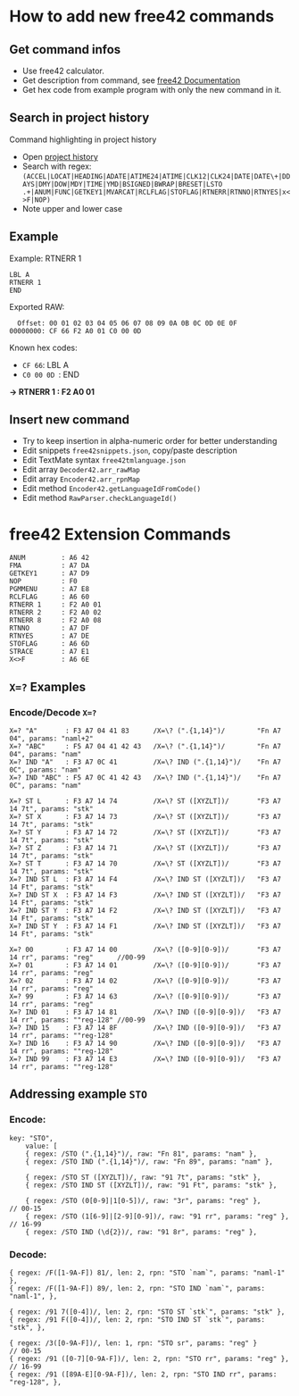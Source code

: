 # How to add new free42 commands

## Get command infos

- Use free42 calculator.
- Get description from command, see [free42 Documentation](https://thomasokken.com/free42/#doc)
- Get hex code from example program with only the new command in it.

## Search in project history

Command highlighting in project history

- Open [project history](https://thomasokken.com/free42/history.html)
-  Search with regex: `(ACCEL|LOCAT|HEADING|ADATE|ATIME24|ATIME|CLK12|CLK24|DATE|DATE\+|DDAYS|DMY|DOW|MDY|TIME|YMD|BSIGNED|BWRAP|BRESET|LSTO .+|ANUM|FUNC|GETKEY1|MVARCAT|RCLFLAG|STOFLAG|RTNERR|RTNNO|RTNYES|x<>F|NOP)`
-  Note upper and lower case

## Example

Example: RTNERR 1
```
LBL A
RTNERR 1
END
```

Exported RAW:

```
  Offset: 00 01 02 03 04 05 06 07 08 09 0A 0B 0C 0D 0E 0F
00000000: CF 66 F2 A0 01 C0 00 0D 
```

Known hex codes:
- `CF 66`: LBL A
- `C0 00 0D `: END

__-> RTNERR 1 : F2 A0 01__
## Insert new command

- Try to keep insertion in alpha-numeric order for better understanding
- Edit snippets `free42snippets.json`, copy/paste description
- Edit TextMate syntax `free42tmlanguage.json`
- Edit array `Decoder42.arr_rawMap`
- Edit array `Encoder42.arr_rpnMap`
- Edit method `Encoder42.getLanguageIdFromCode()`
- Edit method `RawParser.checkLanguageId()`

# free42 Extension Commands

```
ANUM         : A6 42
FMA          : A7 DA
GETKEY1      : A7 D9
NOP          : F0
PGMMENU      : A7 E8
RCLFLAG      : A6 60
RTNERR 1     : F2 A0 01
RTNERR 2     : F2 A0 02
RTNERR 8     : F2 A0 08
RTNNO        : A7 DF
RTNYES       : A7 DE
STOFLAG      : A6 6D
STRACE       : A7 E1
X<>F         : A6 6E
```

## `X=?` Examples

### Encode/Decode `X=?`

```
X=? "A"       : F3 A7 04 41 83      /X=\? (".{1,14}")/        "Fn A7 04", params: "naml+2"
X=? "ABC"     : F5 A7 04 41 42 43   /X=\? (".{1,14}")/        "Fn A7 04", params: "nam"
X=? IND "A"   : F3 A7 0C 41         /X=\? IND (".{1,14}")/    "Fn A7 0C", params: "nam"
X=? IND "ABC" : F5 A7 0C 41 42 43   /X=\? IND (".{1,14}")/    "Fn A7 0C", params: "nam"

X=? ST L      : F3 A7 14 74         /X=\? ST ([XYZLT])/       "F3 A7 14 7t", params: "stk"
X=? ST X      : F3 A7 14 73         /X=\? ST ([XYZLT])/       "F3 A7 14 7t", params: "stk"
X=? ST Y      : F3 A7 14 72         /X=\? ST ([XYZLT])/       "F3 A7 14 7t", params: "stk"
X=? ST Z      : F3 A7 14 71         /X=\? ST ([XYZLT])/       "F3 A7 14 7t", params: "stk"
X=? ST T      : F3 A7 14 70         /X=\? ST ([XYZLT])/       "F3 A7 14 7t", params: "stk"
X=? IND ST L  : F3 A7 14 F4         /X=\? IND ST ([XYZLT])/   "F3 A7 14 Ft", params: "stk"
X=? IND ST X  : F3 A7 14 F3         /X=\? IND ST ([XYZLT])/   "F3 A7 14 Ft", params: "stk"
X=? IND ST Y  : F3 A7 14 F2         /X=\? IND ST ([XYZLT])/   "F3 A7 14 Ft", params: "stk"
X=? IND ST Y  : F3 A7 14 F1         /X=\? IND ST ([XYZLT])/   "F3 A7 14 Ft", params: "stk"

X=? 00        : F3 A7 14 00         /X=\? ([0-9][0-9])/       "F3 A7 14 rr", params: "reg"      //00-99
X=? 01        : F3 A7 14 01         /X=\? ([0-9][0-9])/       "F3 A7 14 rr", params: "reg"
X=? 02        : F3 A7 14 02         /X=\? ([0-9][0-9])/       "F3 A7 14 rr", params: "reg"
X=? 99        : F3 A7 14 63         /X=\? ([0-9][0-9])/       "F3 A7 14 rr", params: "reg"
X=? IND 01    : F3 A7 14 81         /X=\? IND ([0-9][0-9])/   "F3 A7 14 rr", params: ""reg-128" //00-99
X=? IND 15    : F3 A7 14 8F         /X=\? IND ([0-9][0-9])/   "F3 A7 14 rr", params: ""reg-128"
X=? IND 16    : F3 A7 14 90         /X=\? IND ([0-9][0-9])/   "F3 A7 14 rr", params: ""reg-128"
X=? IND 99    : F3 A7 14 E3         /X=\? IND ([0-9][0-9])/   "F3 A7 14 rr", params: ""reg-128"
```

## Addressing example `STO` 

### Encode:

```
key: "STO",
    value: [
    { regex: /STO (".{1,14}")/, raw: "Fn 81", params: "nam" },
    { regex: /STO IND (".{1,14}")/, raw: "Fn 89", params: "nam" },

    { regex: /STO ST ([XYZLT])/, raw: "91 7t", params: "stk" },
    { regex: /STO IND ST ([XYZLT])/, raw: "91 Ft", params: "stk" },

    { regex: /STO (0[0-9]|1[0-5])/, raw: "3r", params: "reg" },        // 00-15
    { regex: /STO (1[6-9]|[2-9][0-9])/, raw: "91 rr", params: "reg" }, // 16-99
    { regex: /STO IND (\d{2})/, raw: "91 8r", params: "reg" },
```

### Decode:

```
{ regex: /F([1-9A-F]) 81/, len: 2, rpn: "STO `nam`", params: "naml-1" },
{ regex: /F([1-9A-F]) 89/, len: 2, rpn: "STO IND `nam`", params: "naml-1", },

{ regex: /91 7([0-4])/, len: 2, rpn: "STO ST `stk`", params: "stk" },
{ regex: /91 F([0-4])/, len: 2, rpn: "STO IND ST `stk`", params: "stk", },

{ regex: /3([0-9A-F])/, len: 1, rpn: "STO sr", params: "reg" }                    // 00-15
{ regex: /91 ([0-7][0-9A-F])/, len: 2, rpn: "STO rr", params: "reg" },            // 16-99
{ regex: /91 ([89A-E][0-9A-F])/, len: 2, rpn: "STO IND rr", params: "reg-128", },
```